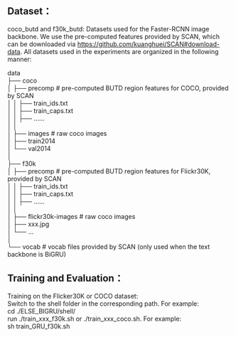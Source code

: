 Dataset：
------
  
coco_butd and f30k_butd: Datasets used for the Faster-RCNN image backbone. We use the pre-computed features provided by SCAN, which can be downloaded via https://github.com/kuanghuei/SCAN#download-data.
All datasets used in the experiments are organized in the following manner:  

data  
├── coco  
│   ├── precomp  # pre-computed BUTD region features for COCO, provided by SCAN  
│   │      ├── train_ids.txt  
│   │      ├── train_caps.txt  
│   │      ├── ......  
│   │  
│   ├── images   # raw coco images  
│        ├── train2014  
│        └── val2014  
│    
├── f30k  
│   ├── precomp  # pre-computed BUTD region features for Flickr30K, provided by SCAN  
│   │      ├── train_ids.txt  
│   │      ├── train_caps.txt  
│   │      ├── ......  
│   │  
│   ├── flickr30k-images   # raw coco images  
│          ├── xxx.jpg  
│          └── ...  
│     
└── vocab  # vocab files provided by SCAN (only used when the text backbone is BiGRU)   
  
Training and Evaluation：
------

Training on the Flicker30K or COCO dataset:  
Switch to the shell folder in the corresponding path. For example:  
cd ./ELSE_BIGRU/shell/  
run ./train_xxx_f30k.sh or ./train_xxx_coco.sh. For example:  
sh train_GRU_f30k.sh  
